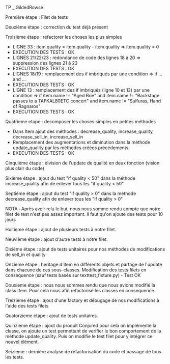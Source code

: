TP \_ GildedRowse

Première étape : Filet de tests

Deuxième étape : correction du test déjà présent

Troisième étape : refactorer les choses les plus simples

- LIGNE 33 : item.quality = item.quality - item.quality => item.quality = 0
- EXECUTION DES TESTS : OK
- LIGNES 21/22/23 : redondance de code des lignes 18 à 20 => suppression des lignes 21 à 23
- EXECUTION DES TESTS : OK
- LIGNES 18/19 : remplacement des if imbriqués par une condition => if ... and ...
- EXECUTION DES TESTS : OK
- LIGNE 13 : remplacement des if imbriqués (ligne 10 et 13) par une condition => if item.name != "Aged Brie" and item.name != "Backstage passes to a TAFKAL80ETC concert" and item.name != "Sulfuras, Hand of Ragnaros"
- EXECUTION DES TESTS : OK

Quatrieme etape : decomposer les choses simples en petites méthodes

- Dans Item ajout des méthodes : decrease_quality, increase_quality, decrease_sell_in, increase_sell_in
- Remplacement des augmentations et diminution dans la méthode update_quality par les méthodes créées précédements
- EXECUTION DES TESTS : OK

Cinquième étape : division de l'update de qualité en deux fonction (vision plus clair du code)

Sixième étape : ajout du test "if quality < 50" dans la méthode increase_quality afin de enlever tous les "if quality < 50"
  
Septième étape : ajout du test "if quality > 0" dans la méthode decrease_quality afin de enlever tous les "if quality > 0"

NOTA : Après avoir relu le but, nous nous somme rendu compte que notre filet de test n'est pas assez important. Il faut qu'on ajoute des tests pour 10 jours

Huitième étape : ajout de plusieurs tests à notre filet.

Neuvième étape : ajout d'autre tests à notre filet.

Dixième étape : ajout de tests unitaires pour nos méthodes de modifications de sell_in et quality

Onzième étape : heritage d'item en différents objets et partage de l'update dans chacune de ces sous-classes. Modification des tests filets en conséquence (sauf tests basés sur texttest_fixture.py) - Test OK

Douxieme étape : nous nous sommes rendu que nous avions modifié la class Item. Pour cela nous afin refactorisé les classes en consequence.

Treizieme étape : ajout d'une factory et débugage de nos modifications à l'aide des tests filets

Quatorzieme étape : ajout de tests unitaires. 

Quinzieme étape : ajout du produit Conjured pour cela on implémente la classe, on ajoute un test permettant de verifier le bon comportement de la méthode update_quality. Puis on modifie le test filet pour y intégrer ce nouvel élément.

Seizieme : dernière analyse de refactorisation du code et passage de tous les tests.
